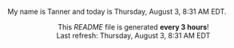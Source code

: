 My name is Tanner and today is Thursday, August 3, 8:31 AM EDT.

<p align="center">This <i>README</i> file is generated <b>every 3 hours</b>!</br>Last refresh: Thursday, August 3, 8:31 AM EDT<br /></p>
